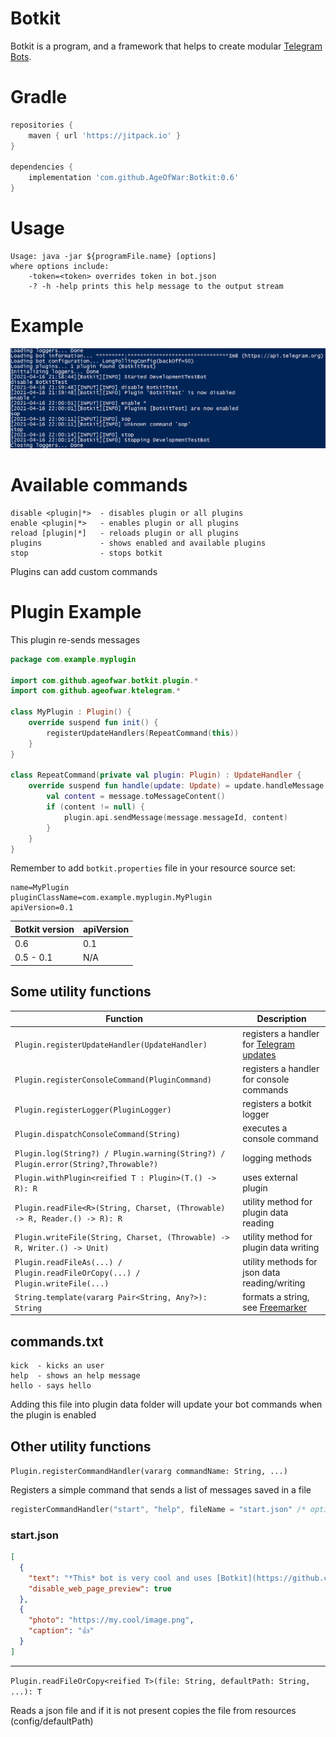 # Botkit
Botkit is a program, and a framework that helps to create modular [Telegram Bots](https://core.telegram.org/bots).

# Gradle
```groovy
repositories {
    maven { url 'https://jitpack.io' }
}

dependencies {
    implementation 'com.github.AgeOfWar:Botkit:0.6'
}
```

# Usage
```text
Usage: java -jar ${programFile.name} [options]
where options include:
    -token=<token> overrides token in bot.json
    -? -h -help prints this help message to the output stream
```

# Example
![example](example.png)

# Available commands
```text
disable <plugin|*>  - disables plugin or all plugins
enable <plugin|*>   - enables plugin or all plugins
reload [plugin|*]   - reloads plugin or all plugins
plugins             - shows enabled and available plugins
stop                - stops botkit
```
Plugins can add custom commands

# Plugin Example
This plugin re-sends messages

```kotlin
package com.example.myplugin

import com.github.ageofwar.botkit.plugin.*
import com.github.ageofwar.ktelegram.*

class MyPlugin : Plugin() {
    override suspend fun init() {
        registerUpdateHandlers(RepeatCommand(this))
    }
}

class RepeatCommand(private val plugin: Plugin) : UpdateHandler {
    override suspend fun handle(update: Update) = update.handleMessage { message ->
        val content = message.toMessageContent()
        if (content != null) {
            plugin.api.sendMessage(message.messageId, content)
        }
    }
}
```

Remember to add `botkit.properties` file in your resource source set:
```properties
name=MyPlugin
pluginClassName=com.example.myplugin.MyPlugin
apiVersion=0.1
```

| Botkit version | apiVersion |
|----------------|------------|
| 0.6            | 0.1        |
| 0.5 - 0.1      | N/A        |

## Some utility functions

| Function                                                                           | Description                                                                           |
|------------------------------------------------------------------------------------|---------------------------------------------------------------------------------------|
| `Plugin.registerUpdateHandler(UpdateHandler)                                     ` | registers a handler for [Telegram updates](https://core.telegram.org/bots/api#update) |
| `Plugin.registerConsoleCommand(PluginCommand)                                    ` | registers a handler for console commands                                              |
| `Plugin.registerLogger(PluginLogger)                                             ` | registers a botkit logger                                                             |
| `Plugin.dispatchConsoleCommand(String)                                           ` | executes a console command                                                            |
| `Plugin.log(String?) / Plugin.warning(String?) / Plugin.error(String?,Throwable?)` | logging methods                                                                       |
| `Plugin.withPlugin<reified T : Plugin>(T.() -> R): R                             ` | uses external plugin                                                                  |
| `Plugin.readFile<R>(String, Charset, (Throwable) -> R, Reader.() -> R): R        ` | utility method for plugin data reading                                                |
| `Plugin.writeFile(String, Charset, (Throwable) -> R, Writer.() -> Unit)          ` | utility method for plugin data writing                                                |
| `Plugin.readFileAs(...) / Plugin.readFileOrCopy(...) / Plugin.writeFile(...)     ` | utility methods for json data reading/writing                                         |
| `String.template(vararg Pair<String, Any?>): String                              ` | formats a string, see [Freemarker](https://freemarker.apache.org/docs/index.html)     |

## commands.txt
```text
kick  - kicks an user
help  - shows an help message
hello - says hello
```
Adding this file into plugin data folder will update your bot commands when the plugin is enabled

## Other utility functions
`Plugin.registerCommandHandler(vararg commandName: String, ...)`

Registers a simple command that sends a list of messages saved in a file

```kotlin
registerCommandHandler("start", "help", fileName = "start.json" /* optional */)
```

### start.json
```json
[
  {
    "text": "*This* bot is very cool and uses [Botkit](https://github.com/AgeOfWar/Botkit)",
    "disable_web_page_preview": true
  },
  {
    "photo": "https://my.cool/image.png",
    "caption": "👍"
  }
]
```

------------

`Plugin.readFileOrCopy<reified T>(file: String, defaultPath: String, ...): T`

Reads a json file and if it is not present copies the file from resources (config/defaultPath)
